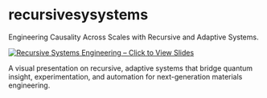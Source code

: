 # recursivesysystems
Engineering Causality Across Scales with Recursive and Adaptive Systems.

[![Recursive Systems Engineering – Click to View Slides](https://github.com/apostolospanas/recursivesysystems/blob/main/RecursiveThumbnail.png)](https://github.com/apostolospanas/recursivesysystems/blob/main/ApostolosP_Recursive_Systems.pdf)

A visual presentation on recursive, adaptive systems that bridge quantum insight, experimentation, and automation for next-generation materials engineering.
